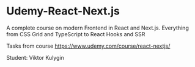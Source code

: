 # Udemy-React-Next.js
A complete course on modern Frontend in React and Next.js. Everything from CSS Grid and TypeScript to React Hooks and SSR

Tasks from course https://www.udemy.com/course/react-nextjs/

Student: Viktor Kulygin
